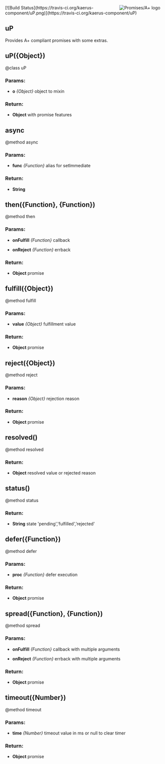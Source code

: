 <a href="http://promises-aplus.github.com/promises-spec">
    <img src="http://promises-aplus.github.com/promises-spec/assets/logo-small.png"
         align="right" alt="Promises/A+ logo" />
</a>
[![Build Status](https://travis-ci.org/kaerus-component/uP.png)](https://travis-ci.org/kaerus-component/uP)



<!-- Start index.js -->

## uP

Provides A+ compliant promises with some extras.   

## uP({Object})

@class  uP

### Params: 

* **o** *{Object}* object to mixin

### Return:

* **Object** with promise features

## async

@method  async 

### Params: 

* **func** *{Function}* alias for setImmediate 

### Return:

* **String** 

## then({Function}, {Function})

@method  then 

### Params: 

* **onFulfill** *{Function}* callback

* **onReject** *{Function}* errback 

### Return:

* **Object** promise

## fulfill({Object})

@method  fulfill 

### Params: 

* **value** *{Object}* fulfillment value 

### Return:

* **Object** promise

## reject({Object})

@method  reject 

### Params: 

* **reason** *{Object}* rejection reason 

### Return:

* **Object** promise

## resolved()

@method  resolved  

### Return:

* **Object** resolved value or rejected reason

## status()

@method  status  

### Return:

* **String** state 'pending','fulfilled','rejected'

## defer({Function})

@method  defer 

### Params: 

* **proc** *{Function}* defer execution 

### Return:

* **Object** promise

## spread({Function}, {Function})

@method  spread 

### Params: 

* **onFulfill** *{Function}* callback with multiple arguments

* **onReject** *{Function}* errback with multiple arguments 

### Return:

* **Object** promise

## timeout({Number})

@method  timeout 

### Params: 

* **time** *{Number}* timeout value in ms or null to clear timer

### Return:

* **Object** promise

<!-- End index.js -->

